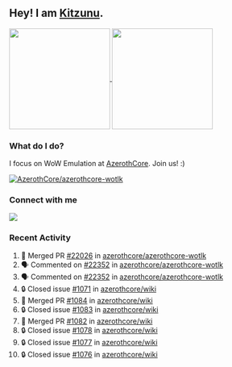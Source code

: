 ## Hey! I am [Kitzunu](https://Github.com/Kitzunu).

<!--
[![Kitzunu's Github stats](https://github-readme-stats.vercel.app/api?username=kitzunu&theme=github_dark&show_icons=true&number_format=long)](https://github.com/Kitzunu)

[![Kitzunu's Language stats](https://github-readme-stats.vercel.app/api/top-langs/?username=Kitzunu&layout=donut&theme=github_dark)](https://github.com/Kitzunu)
-->

<a href="https://github.com/Kitzunu">
  <img height=200 align="center" src="https://github-readme-stats.vercel.app/api?username=kitzunu&theme=github_dark&show_icons=true&number_format=long" />
</a>
<a href="https://github.com/Kitzunu">
  <img height=200 align="center" src="https://github-readme-stats.vercel.app/api/top-langs/?username=Kitzunu&layout=donut&theme=github_dark" />
</a>

### What do I do?

I focus on WoW Emulation at [AzerothCore](https://github.com/AzerothCore). Join us! :)

[![AzerothCore/azerothcore-wotlk](https://github-readme-stats.vercel.app/api/pin/?username=AzerothCore&repo=azerothcore-wotlk&theme=github_dark&show_owner=true)](https://github.com/azerothcore/azerothcore-wotlk)

### Connect with me
[![](https://img.shields.io/badge/AzerothCore%20Discord-Connect%20with%20me!-green)](https://discord.com/invite/gkt4y2x)

### Recent Activity

<!--START_SECTION:activity-->
1. 🎉 Merged PR [#22026](https://github.com/azerothcore/azerothcore-wotlk/pull/22026) in [azerothcore/azerothcore-wotlk](https://github.com/azerothcore/azerothcore-wotlk)
2. 🗣 Commented on [#22352](https://github.com/azerothcore/azerothcore-wotlk/issues/22352#issuecomment-3000674800) in [azerothcore/azerothcore-wotlk](https://github.com/azerothcore/azerothcore-wotlk)
3. 🗣 Commented on [#22352](https://github.com/azerothcore/azerothcore-wotlk/issues/22352#issuecomment-3000668282) in [azerothcore/azerothcore-wotlk](https://github.com/azerothcore/azerothcore-wotlk)
4. 🔒 Closed issue [#1071](https://github.com/azerothcore/wiki/issues/1071) in [azerothcore/wiki](https://github.com/azerothcore/wiki)
5. 🎉 Merged PR [#1084](https://github.com/azerothcore/wiki/pull/1084) in [azerothcore/wiki](https://github.com/azerothcore/wiki)
6. 🔒 Closed issue [#1083](https://github.com/azerothcore/wiki/issues/1083) in [azerothcore/wiki](https://github.com/azerothcore/wiki)
7. 🎉 Merged PR [#1082](https://github.com/azerothcore/wiki/pull/1082) in [azerothcore/wiki](https://github.com/azerothcore/wiki)
8. 🔒 Closed issue [#1078](https://github.com/azerothcore/wiki/issues/1078) in [azerothcore/wiki](https://github.com/azerothcore/wiki)
9. 🔒 Closed issue [#1077](https://github.com/azerothcore/wiki/issues/1077) in [azerothcore/wiki](https://github.com/azerothcore/wiki)
10. 🔒 Closed issue [#1076](https://github.com/azerothcore/wiki/issues/1076) in [azerothcore/wiki](https://github.com/azerothcore/wiki)
<!--END_SECTION:activity-->
